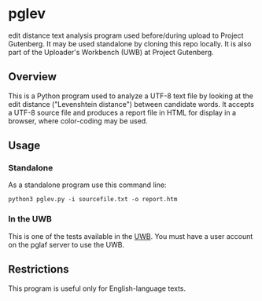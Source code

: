 # pglev
edit distance text analysis program used before/during upload to Project Gutenberg.
It may be used standalone by cloning this repo locally. It is also
part of the Uploader's Workbench (UWB) at Project Gutenberg.

## Overview

This is a Python program used to analyze a UTF-8 text file by looking at the
edit distance ("Levenshtein distance") between candidate words.
It accepts a UTF-8 source file and produces a report file in HTML for display in
a browser, where color-coding may be used.

## Usage

### Standalone

As a standalone program use this command line:

    python3 pglev.py -i sourcefile.txt -o report.htm

### In the UWB

This is one of the tests available in the
[UWB](https://uwb.pglaf.org).
You must have a user account on the pglaf server to use the UWB.

## Restrictions

This program is useful only for English-language texts.

